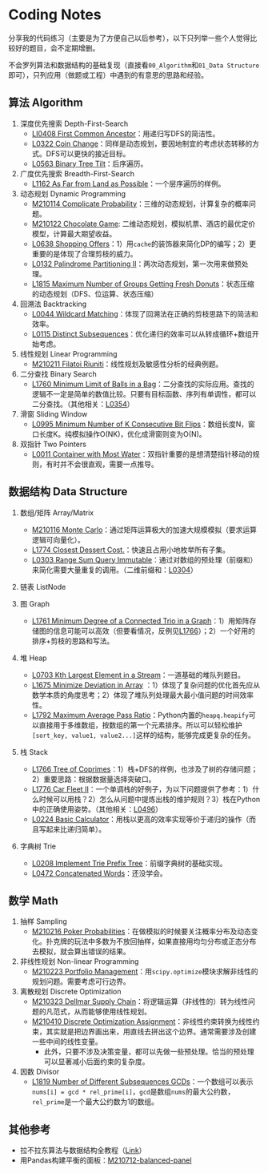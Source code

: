 # Coding Notes

分享我的代码练习（主要是为了方便自己以后参考），以下只列举一些个人觉得比较好的题目，会不定期增删。

不会罗列算法和数据结构的基础复现（直接看`00_Algorithm`和`01_Data Structure`即可），只列应用（做题或工程）中遇到的有意思的思路和经验。

## 算法 Algorithm
1. 深度优先搜索 Depth-First-Search
	- [LI0408 First Common Ancestor](./10_LeetCode/LI0408-first-common-ancestor-lcci.py)：用递归写DFS的简洁性。
	- [L0322 Coin Change](./10_LeetCode/L0322-coin-change.py)：同样是动态规划，要因地制宜的考虑状态转移的方式。DFS可以更快的接近目标。
	- [L0563 Binary Tree Tilt](./10_LeetCode/L0563-binary-tree-tilt.py)：后序遍历。
1. 广度优先搜索 Breadth-First-Search
    - [L1162 As Far from Land as Possible](./10_LeetCode/L1162-as-far-from-land-as-possible.py)：一个层序遍历的样例。
1. 动态规划 Dynamic Programming
	- [M210114 Complicate Probability](./30_Other_Source/M210114_Complicate_Probability.py)：三维的动态规划，计算复杂的概率问题。
	- [M210122 Chocolate Game](./20_Tutorial/USC_DSO570_Analytics_Edge/Chocolate_Game): 二维动态规划，模拟机票、酒店的最优定价模型，计算最大期望收益。
	- [L0638 Shopping Offers](./10_LeetCode/L0638-shopping-offers.py)：1）用`cache`的装饰器来简化DP的编写；2）更重要的是体现了合理剪枝的威力。
	- [L0132 Palindrome Partitioning II](./10_LeetCode/L0132-palindrome-partitioning-ii.py)：两次动态规划，第一次用来做预处理。
	- [L1815 Maximum Number of Groups Getting Fresh Donuts](./10_LeetCode/L1815-maximum-number-of-groups-getting-fresh-donuts.py)：状态压缩的动态规划（DFS、位运算、状态压缩）
1. 回溯法 Backtracking
	- [L0044 Wildcard Matching](./10_LeetCode/L0044_wildcard-matching.py)：体现了回溯法在正确的剪枝思路下的简洁和效率。
	- [L0115 Distinct Subsequences](./10_LeetCode/L0115-distinct-subsequences.py)：优化递归的效率可以从转成循环+数组开始考虑。
1. 线性规划 Linear Programming
    - [M210211 Filatoi Riuniti](./20_Tutorial/USC_DSO570_Analytics_Edge/Filatoi_Riuniti)：线性规划及敏感性分析的经典例题。
1. 二分查找 Binary Search
    - [L1760 Minimum Limit of Balls in a Bag](./10_LeetCode/L1760-minimum-limit-of-balls-in-a-bag.py)：二分查找的实际应用。查找的逻辑不一定是简单的数值比较。只要有目标函数、序列有单调性，都可以二分查找。（其他相关：[L0354](./10_LeetCode/L0354-russian-doll-envelopes.py)）
1. 滑窗 Sliding Window
    - [L0995 Minimum Number of K Consecutive Bit Flips](./10_LeetCode/L0995-minimum-number-of-k-consecutive-bit-flips.py)：数组长度N，窗口长度K。纯模拟操作O(NK)，优化成滑窗则变为O(N)。
1. 双指针 Two Pointers
    - [L0011 Container with Most Water](./10_LeetCode/L0011-container-with-most-water.py)：双指针重要的是想清楚指针移动的规则，有时并不会很直观，需要一点推导。


## 数据结构 Data Structure
1. 数组/矩阵 Array/Matrix
	- [M210116 Monte Carlo](./30_Other_Source/M210116_Monte_Carlo.py)：通过矩阵运算极大的加速大规模模拟（要求运算逻辑可向量化）。
	- [L1774 Closest Dessert Cost.](./10_LeetCode/L1774-closest-dessert-cost.py)：快速且占用小地枚举所有子集。
	- [L0303 Range Sum Query Immutable](./10_LeetCode/L0303-range-sum-query-immutable.py)：通过对数组的预处理（前缀和）来简化需要大量重复的调用。（二维前缀和：[L0304](https://leetcode-cn.com/problems/range-sum-query-2d-immutable/)）
1. 链表 ListNode
1. 图 Graph
	
	- [L1761 Minimum Degree of a Connected Trio in a Graph](./10_LeetCode/L1761-minimum-degree-of-a-connected-trio-in-a-graph.py)：1）用矩阵存储图的信息可能可以高效（但要看情况，反例见[L1766](./10_LeetCode/L1766-tree-of-coprimes.py)）；2）一个好用的排序+剪枝的思路和写法。
1. 堆 Heap
	- [L0703 Kth Largest Element in a Stream](./10_LeetCode/L0703-kth-largest-element-in-a-stream.py)：一道基础的堆队列题目。
	- [L1675 Minimize Deviation in Array](./10_LeetCode/L1675-minimize-deviation-in-array.py) ：1）体现了复杂问题的优化首先应从数学本质的角度思考；2）体现了堆队列处理最大最小值问题的时间效率性。
	- [L1792 Maximum Average Pass Ratio](./10_LeetCode/L1792-maximum-average-pass-ratio.py)：Python内置的`heapq.heapify`可以直接用于多维数组，按数组的第一个元素排序。所以可以轻松维护`[sort_key, value1, value2...]`这样的结构，能够完成更复杂的任务。
1. 栈 Stack
    - [L1766 Tree of Coprimes](./10_LeetCode/L1766-tree-of-coprimes.py)：1）栈+DFS的样例，也涉及了树的存储问题；2）重要思路：根据数据量选择突破口。
    - [L1776 Car Fleet II](./10_LeetCode/L1776-car-fleet-ii.py)：一个单调栈的好例子，为以下问题提供了参考：1）什么时候可以用栈？2）怎么从问题中提炼出栈的维护规则？3）栈在Python中的正确使用姿势。（其他相关：[L0496](./10_LeetCode/L0496-next-greater-element-i.py)）
    - [L0224 Basic Calculator](./10_LeetCode/L0224-basic-calculator.py)：用栈以更高的效率实现等价于递归的操作（而且写起来比递归简单）。
1. 字典树 Trie
    - [L0208 Implement Trie Prefix Tree](./10_LeetCode/L0208-implement-trie-prefix-tree.py)：前缀字典树的基础实现。
    - [L0472 Concatenated Words](L0472-concatenated-words.py)：还没学会。


## 数学 Math
1. 抽样 Sampling
	- [M210216 Poker Probabilities](./30_Other_Source/M210216-poker-probabilities.py)：在做模拟的时候要关注概率分布及动态变化。扑克牌的玩法中多数为不放回抽样，如果直接用均匀分布或正态分布去模拟，就会算出错误的结果。
2. 非线性规划 Non-linear Programming
   - [M210223 Portfolio Management](./30_Other_Source/M210223-portfolio-management.py)：用`scipy.optimize`模块求解非线性的规划问题。需要考虑可行边界。
3. 离散规划 Discrete Optimization
   - [M210323 Dellmar Supply Chain](./20_Tutorial/USC_DSO570_Analytics_Edge/Dellmar)：将逻辑运算（非线性的）转为线性问题的凡范式，从而能够使用线性规划。
   - [M210410 Discrete Optimization Assignment](./20_Tutorial/USC_DSO570_Analytics_Edge/Discrete_Optimization)：非线性约束转换为线性约束，其实就是把边界画出来，用直线去拼出这个边界。通常需要涉及创建一些中间的线性变量。
     - 此外，只要不涉及决策变量，都可以先做一些预处理。恰当的预处理可以显著减小后面约束的复杂度。
4. 因数 Divisor
   - [L1819 Number of Different Subsequences GCDs](./10_LeetCode/L1819-number-of-different-subsequences-gcds.py)：一个数组可以表示`nums[i] = gcd * rel_prime[i]`，`gcd`是数组`nums`的最大公约数，`rel_prime`是一个最大公约数为1的数组。

## 其他参考

- 拉不拉东算法与数据结构全教程（[Link](https://labuladong.github.io/algo/)）
- 用Pandas构建平衡的面板：[M210712-balanced-panel](./30_Other_Source/M210712-balanced-panel.py)